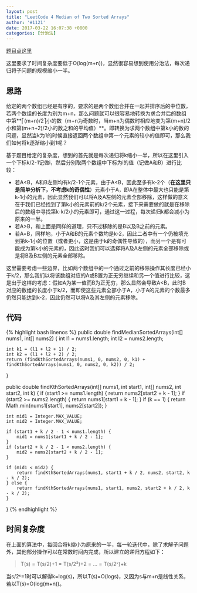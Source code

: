 ```yaml
---
layout: post
title: "LeetCode 4 Median of Two Sorted Arrays"
author: '#1121'
date: 2017-03-22 16:07:38 +0800
categories: [分治法]
---
```


[题目点这里](https://leetcode.com/problems/median-of-two-sorted-arrays/#/description)

这里要求了时间复杂度要低于O(log(m+n))，显然很容易想到使用分治法，每次递归将子问题的规模缩小一半。

## 思路

给定的两个数组已经是有序的，要求的是两个数组合并在一起并排序后的中位数，若两个数组的长度为别为m+n，那么问题就可以很容易地转换为求合并后的数组中第**⎡(m+n)/2⎤小的数（m+n为奇数时，当m+n为偶数时相应地变为第(m+n)/2小和第(m+n+2)/2小的数之和的平均值）**。即转换为求两个数组中第k小的数的问题，显然当k为1的时候直接返回两个数组中第一个元素的较小的值即可，那么我们如何将k逐渐缩小到1呢？

基于题目给定的复杂度，想到的首先就是每次递归将k缩小一半，所以在这里引入一个下标k/2-1记做i，然后分别取两个数组中下标为i的值（记做A和B）进行比较：

* 若A<B，A和B左侧均有k/2-1个元素，由于A<B，因此至多有k-2个（**在这里只是简单分析下，不考虑k的奇偶性**）元素小于A，即A在整体中最大也只能是第k-1小的元素，因此显然我们可以将A及A左侧的元素全部移除，这样做的意义在于我们已经找到了第k小的元素前的k/2个元素，接下来需要做的就是在移除后的数组中寻找第k-k/2小的元素即可，通过这一过程，每次递归k都会减小为原来的一半。
* 若A>B，和上面是同样的道理，只不过移除的是B以及B之前的元素。
* 若A=B，同样地，小于A和B的元素个数均是k-2，因此二者中有一个仍被填充到第k-1小的位置（或者更小，这是由于k的奇偶性导致的），而另一个是有可能成为第k小的元素的，因此这时我们可以选择将A及A左侧的元素全部移除或是将B及B左侧的元素全部移除。

这里需要考虑一些边界，比如两个数组中的一个通过之前的移除操作其长度已经小于k/2，那么我们以将该数组对应的A或B置为正无穷继续和另一个值进行比较，这是出于这样的考虑：假如A为某一值而B为正无穷，那么显然会导致A<B，此时B对应的数组的长度小于k/2，而即使这些元素全部小于A，小于A的元素的个数最多仍然只能达到k-2，因此仍然可以将A及其左侧的元素移除。

## 代码

{% highlight bash linenos %}
public double findMedianSortedArrays(int[] nums1, int[] nums2) {
    int l1 = nums1.length;
    int l2 = nums2.length;

    int k1 = (l1 + l2 + 1) / 2;
    int k2 = (l1 + l2 + 2) / 2;
    return (findKthSortedArrays(nums1, 0, nums2, 0, k1) + findKthSortedArrays(nums1, 0, nums2, 0, k2)) / 2;
}


public double findKthSortedArrays(int[] nums1, int start1, int[] nums2, int start2, int k) {
    if (start1 >= nums1.length) {
        return nums2[start2 + k - 1];
    }
    if (start2 >= nums2.length) {
        return nums1[start1 + k - 1];
    }
    if (k == 1) {
        return Math.min(nums1[start1], nums2[start2]);
    }

    int mid1 = Integer.MAX_VALUE;
    int mid2 = Integer.MAX_VALUE;

    if (start1 + k / 2 - 1 < nums1.length) {
        mid1 = nums1[start1 + k / 2 - 1];
    }
    if (start2 + k / 2 - 1 < nums2.length) {
        mid2 = nums2[start2 + k / 2 - 1];
    }

    if (mid1 < mid2) {
        return findKthSortedArrays(nums1, start1 + k / 2, nums2, start2, k - k / 2);
    } else {
        return findKthSortedArrays(nums1, start1, nums2, start2 + k / 2, k - k / 2);
    }
}
{% endhighlight %}

## 时间复杂度

在上面的算法中，每回合将k缩小为原来的一半，每一轮迭代中，除了求解子问题外，其他部分操作可以在常数时间内完成，所以建立的递归方程如下：

> T(s)  = T(s/2)+1
        = T(s/2²)+2
        = ...
        = T(s/2ᴷ)+k

当s/2ᴷ=1时可以解得k=log(s)，所以T(s)=O(logs)，又因为s与m+n是线性关系，若以T(s)=O(log(m+n))。
